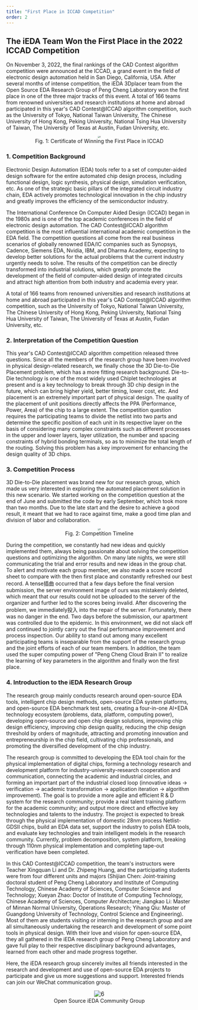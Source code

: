 ```yaml
---
title: "First Place in ICCAD Competition"
order: 2
---
```


## The iEDA Team Won the First Place in the 2022 ICCAD Competition

On November 3, 2022, the final rankings of the CAD Contest algorithm competition were announced at the ICCAD, a grand event in the field of electronic design automation held in San Diego, California, USA. After several months of intense competition, the iEDA 3Dplacer team from the Open Source EDA Research Group of Peng Cheng Laboratory won the first place in one of the three major tracks of this event. A total of 166 teams from renowned universities and research institutions at home and abroad participated in this year's CAD Contest@ICCAD algorithm competition, such as the University of Tokyo, National Taiwan University, The Chinese University of Hong Kong, Peking University, National Tsing Hua University of Taiwan, The University of Texas at Austin, Fudan University, etc.

<center>
<img src="/res/images/publicity/publicity/iccad_first.png" alt="6" style="zoom:30%;" title ="Certificate of Winning the First Place in ICCAD" /></center>
<center>
Fig. 1: Certificate of Winning the First Place in ICCAD
</center>


### 1. Competition Background

Electronic Design Automation (EDA) tools refer to a set of computer-aided design software for the entire automated chip design process, including functional design, logic synthesis, physical design, simulation verification, etc. As one of the strategic basic pillars of the integrated circuit industry chain, EDA actively promotes technological innovation in the chip industry and greatly improves the efficiency of the semiconductor industry.

The International Conference On Computer Aided Design (ICCAD) began in the 1980s and is one of the top academic conferences in the field of electronic design automation. The CAD Contest@ICCAD algorithm competition is the most influential international academic competition in the EDA field. The competition questions all come from the real business scenarios of globally renowned EDA/IC companies such as Synopsys, Cadence, Siemens EDA, Nvidia, IBM, and Dharma Academy, expecting to develop better solutions for the actual problems that the current industry urgently needs to solve. The results of the competition can be directly transformed into industrial solutions, which greatly promote the development of the field of computer-aided design of integrated circuits and attract high attention from both industry and academia every year.

A total of 166 teams from renowned universities and research institutions at home and abroad participated in this year's CAD Contest@ICCAD algorithm competition, such as the University of Tokyo, National Taiwan University, The Chinese University of Hong Kong, Peking University, National Tsing Hua University of Taiwan, The University of Texas at Austin, Fudan University, etc.

### 2. Interpretation of the Competition Question

This year's CAD Contest@ICCAD algorithm competition released three questions. Since all the members of the research group have been involved in physical design-related research, we finally chose the 3D Die-to-Die Placement problem, which has a more fitting research background. Die-to-Die technology is one of the most widely used Chiplet technologies at present and is a key technology to break through 3D chip design in the future, which can bring higher yield, better timing, lower cost, etc. And placement is an extremely important part of physical design. The quality of the placement of unit positions directly affects the PPA (Performance, Power, Area) of the chip to a large extent. The competition question requires the participating teams to divide the netlist into two parts and determine the specific position of each unit in its respective layer on the basis of considering many complex constraints such as different processes in the upper and lower layers, layer utilization, the number and spacing constraints of hybrid bonding terminals, so as to minimize the total length of the routing. Solving this problem has a key improvement for enhancing the design quality of 3D chips.

### 3. Competition Process

3D Die-to-Die placement was brand new for our research group, which made us very interested in exploring the automated placement solution in this new scenario. We started working on the competition question at the end of June and submitted the code by early September, which took more than two months. Due to the late start and the desire to achieve a good result, it meant that we had to race against time, make a good time plan and division of labor and collaboration.

<center>
<img src="/res/images/publicity/publicity/iccad_time.png" alt="6" style="zoom:30%;" title ="Competition Timeline" /></center>
<center>Fig. 2: Competition Timeline</center>

During the competition, we constantly had new ideas and quickly implemented them, always being passionate about solving the competition questions and optimizing the algorithm. On many late nights, we were still communicating the trial and error results and new ideas in the group chat. To alert and motivate each group member, we also made a score record sheet to compare with the then first place and constantly refreshed our best record. A tense插曲 occurred that a few days before the final version submission, the server environment image of ours was mistakenly deleted, which meant that our results could not be uploaded to the server of the organizer and further led to the scores being invalid. After discovering the problem, we immediately投入 into the repair of the server. Fortunately, there was no danger in the end. Two days before the submission, our apartment was controlled due to the epidemic. In this environment, we did not slack off and continued to jointly carry out the final performance improvement and process inspection. Our ability to stand out among many excellent participating teams is inseparable from the support of the research group and the joint efforts of each of our team members. In addition, the team used the super computing power of "Peng Cheng Cloud Brain II" to realize the learning of key parameters in the algorithm and finally won the first place.

### 4. Introduction to the iEDA Research Group

The research group mainly conducts research around open-source EDA tools, intelligent chip design methods, open-source EDA system platforms, and open-source EDA benchmark test sets, creating a four-in-one AI+EDA technology ecosystem (problems, data, platform, computing power), developing open-source and open chip design solutions, improving chip design efficiency, improving chip design quality, reducing the chip design threshold by orders of magnitude, attracting and promoting innovation and entrepreneurship in the chip field, cultivating chip professionals, and promoting the diversified development of the chip industry.

The research group is committed to developing the EDA tool chain for the physical implementation of digital chips, forming a technology research and development platform for industry-university-research cooperation and communication, connecting the academic and industrial circles, and forming an important part of the industrial closed loop (innovative ideas -> verification -> academic transformation -> application iteration -> algorithm improvement). The goal is to provide a more agile and efficient R & D system for the research community; provide a real talent training platform for the academic community; and output more direct and effective key technologies and talents to the industry. The project is expected to break through the physical implementation of domestic 28nm process Netlist-GDSII chips, build an EDA data set, support the industry to polish EDA tools, and evaluate key technologies and train intelligent models in the research community. Currently, problem decomposition, system platform, breaking through 110nm physical implementation and completing tape-out verification have been completed.

In this CAD Contest@ICCAD competition, the team's instructors were Teacher Xingquan Li and Dr. Zhipeng Huang, and the participating students were from four different units and majors (Shijian Chen: Joint-training doctoral student of Peng Cheng Laboratory and Institute of Computing Technology, Chinese Academy of Sciences, Computer Science and Technology; Xueyan Zhao: Doctor of Institute of Computing Technology, Chinese Academy of Sciences, Computer Architecture; Jiangkao Li: Master of Minnan Normal University, Operations Research; Yihang Qiu: Master of Guangdong University of Technology, Control Science and Engineering). Most of them are students visiting or interning in the research group and are all simultaneously undertaking the research and development of some point tools in physical design. With their love and vision for open-source EDA, they all gathered in the iEDA research group of Peng Cheng Laboratory and gave full play to their respective disciplinary background advantages, learned from each other and made progress together.


Here, the iEDA research group sincerely invites all friends interested in the research and development and use of open-source EDA projects to participate and give us more suggestions and support. Interested friends can join our WeChat communication group.

<center>
<img src="/res/images/activities/contest/openDACS-23-t2/fig7-2.png" alt="6" style="zoom:110%;" title ="Open Source iEDA Community Group" /></center>
<center>Open Source iEDA Community Group</center> 